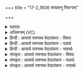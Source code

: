 +++
title = "17-2_1606 सव्यामनु स्फिग्यम्"

+++
<details><summary>पदपाठः</summary>

स꣣व्या꣡म्। अ꣡नु꣢꣯। स्फि꣡ग्य꣢꣯म्। वा꣣वसे। वृ꣡षा꣢꣯। न। दा꣣नः꣢। अ꣣स्य। रोषति। म꣡ध्वा꣢꣯। सं꣡पृ꣢꣯क्ताः। सम्। पृ꣣क्ताः। सारघे꣡ण꣢। धे꣣न꣡वः꣢। तू꣡य꣢꣯म्। आ। इ꣣हि। द्र꣡व꣢꣯। पि꣡ब꣢꣯। १६०६।
</details>

<details><summary>अधिमन्त्रम् (VC)</summary>

- इन्द्रः
- देवातिथिः काण्वः
- बार्हतः प्रगाथः (विषमा बृहती, समा सतोबृहती)
- पञ्चमः
</details>

<details><summary>हिन्दी : आचार्य रामनाथ वेदालंकार - विषयः</summary>

अगले मन्त्र में परमात्मा के उपासक को कहते हैं।
</details>

<details><summary>हिन्दी : आचार्य रामनाथ वेदालंकार - पदार्थः</summary>

पदार्थान्वयभाषाः -  हे परमात्मा के उपासक! (वृषा)बलवान् तू(सव्याम्)बायीं(स्फिग्यम्)टाँग को आगे करके और दाहिनी टाँग को पीछे करके(वावसे)दौड़ लगाने के लिए खड़ा रह,अर्थात् सदा विक्रमशील रह।(अस्य)ऐसे विक्रमशील तेरी(दानः)कोई भी हिंसक(न रोषति)हिंसा नहीं कर सकेगा। हे उपासक! (सारघेण मध्वा)मधुमक्खियों से प्राप्त मधु से(संपृक्ताः)संयुक्त(धेनवः)गोदुग्ध आदि तैयार हैं। तू(तूयम्)शीघ्र(एहि)आ, (द्रव)क्रियाशील हो, (पिब)पान कर ॥२॥
</details>

<details><summary>हिन्दी : आचार्य रामनाथ वेदालंकार - भावार्थः</summary>

भावार्थभाषाः -  जैसे दोड़ की प्रतिस्पर्धा में प्रतिस्पर्धी लोग घुटने पर मुड़ी हुई बायीं टाँग को आगे करके और दाहिनी को पीछे करके आकृति-विशेष में दौड़ने के लिए तैयार खड़े रहते हैं,वैसे ही परमेश्वर का उपासक सदा ही पुरुषार्थ के लिए तैयार रहता है। इसलिए उसके रास्ते में कोई बाधा नहीं डाल सकता,प्रत्युत उसका सभी अभिनन्दन करते हैं ॥२॥
</details>

<details><summary>संस्कृत : आचार्य रामनाथ वेदालंकार - विषयः</summary>

अथ परमात्मोपासकमाह।
</details>

<details><summary>संस्कृत : आचार्य रामनाथ वेदालंकार - पदार्थः</summary>

पदार्थान्वयभाषाः -  हे परमात्मोपासक! (वृषा)बलवान् त्वम्(सव्याम्)वामाम्(स्फिग्यम्)कटिप्रोथोपलक्षितां पादयष्टिम्(अनु)अन्वाश्रित्य,दक्षिणां च पश्चाद् विधाय(वावसे)तिष्ठ।[वसतेर्लोडर्थे लिटि छान्दसं रूपम्।]कस्याञ्चिद् धावनस्पर्धायां भागग्रहीतॄणामेषा भङ्गिर्भवति। सदैव विक्रमशीलस्तिष्ठेति भावः।(अस्य)एवंविधस्य विक्रमशीलस्य तव(दानः)अखण्डयिता हिंसकः कश्चित्।[दान खण्डने भ्वादिः पचाद्यच्।] (न रोषति)हिंसां कर्तुं न शक्ष्यति[रुष हिंसार्थः,भ्वादिः।]हे उपासक! (सारघेण मध्वा)मधुमक्षिकाजनितेन मधुना(सम्पृक्ताः)संयुक्ताः(धेनवः)गोदुग्धादयः सज्जिताः सन्ति।[अथाप्यस्यां ताद्धितेन कृत्स्नवन्निगमा भवन्ति‘गोभिः श्रीणीत मत्सरम्’ (ऋ० ९।४६।४)इति पयसः। निरु० २।५।] (तूयम्)शीघ्रम्(एहि)आगच्छ, (द्रव)धाव, (पिब)आस्वादय ॥२॥
</details>

<details><summary>संस्कृत : आचार्य रामनाथ वेदालंकार - भावार्थः</summary>

भावार्थभाषाः -  यथा धावनप्रतिस्पर्धायां प्रतिस्पर्द्धिनो जानुन्याकुञ्चितं वामं पादमग्रे कृत्वा दक्षिणं च पश्चात् कृत्वा भङ्गिविशेषेण धावनसन्नद्धास्तिष्ठन्ति तथा परमेश्वरोपासकः सदैव पुरुषार्थाय सज्जस्तिष्ठति। अतस्तन्मार्गे कोऽपि बाधां जनयितुं न शक्नोति,प्रत्युत तस्य सर्वे स्वागतमभिनन्दनं च कुर्वन्ति ॥२॥
</details>